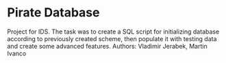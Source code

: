 # Pirate Database
Project for IDS. The task was to create a SQL script for initializing database according to previously created scheme,
then populate it with testing data and create some advanced features.
Authors: Vladimir Jerabek, Martin Ivanco
